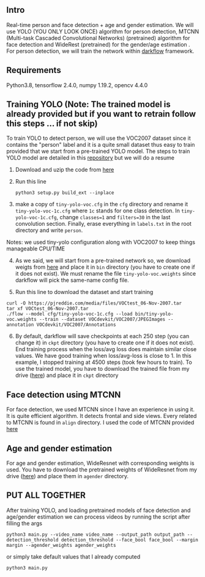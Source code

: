 ## Intro

Real-time person and face detection + age and gender estimation. We will use YOLO (YOU ONLY LOOK ONCE) algorithm for person detection, MTCNN (Multi-task Cascaded Convolutional Networks) (pretrained) algorithm for face detection and WideRest (pretrained) for the gender/age estimation .
For person detection, we will train the network within [darkflow](https://github.com/thtrieu/darkflow) framework.



## Requirements

Python3.8, tensorflow 2.4.0, numpy 1.19.2, opencv 4.4.0


## Training YOLO (Note: The trained model is already provided but if you want to retrain follow this steps ... if not skip)
To train YOLO to detect person, we will use the VOC2007 dataset since it contains the "person" label and it is a quite small dataset thus easy to train provided that we start from a pre-trained YOLO model. The steps to train YOLO model are detailed in this [repository](https://github.com/thtrieu/darkflow) but we will do a resume

1. Download and uzip the code from [here](https://github.com/thtrieu/darkflow)

2. Run this line
   ```
   python3 setup.py build_ext --inplace
   ```
3. make a copy of `tiny-yolo-voc.cfg` in the `cfg` directory and rename it `tiny-yolo-voc-1c.cfg` where `1c` stands for one class detection. In `tiny-yolo-voc-1c.cfg`, change `classes=1` and `filters=30` in the last convolution section. Finally, erase everything in `labels.txt` in the root directory and write `person`.

Notes: we used tiny-yolo configuration along with VOC2007 to keep things manageable CPU/TIME

4. As we said, we will start from a pre-trained network so, we download weigts from [here](https://pjreddie.com/darknet/yolov2/) and place it in `bin` directory (you have to create one if it does not exist). We must rename the file `tiny-yolo-voc.weights` since darkflow will pick the same-name config file.

5. Run this line to download the dataset and start training
```
curl -O https://pjreddie.com/media/files/VOCtest_06-Nov-2007.tar
tar xf VOCtest_06-Nov-2007.tar
./flow --model cfg/tiny-yolo-voc-1c.cfg --load bin/tiny-yolo-voc.weights --train --dataset VOCdevkit/VOC2007/JPEGImages --annotation VOCdevkit/VOC2007/Annotations 
```

6. By default, darkflow will save checkpoints at each 250 step (you can change it) in `ckpt` directory (you have to create one if it does not exist). End training process when the loss/avg loss does maintain similar close values. We have good training when loss/avg-loss is close to 1. In this example, I stopped training at 4500 steps (took few hours to train). 
To use the trained model, you have to download the trained file from my drive ([here](https://drive.google.com/file/d/17ZILb6RwRSdfTpt9zoTmH9mvsx5u8jls/view?usp=sharing)) and place it in `ckpt` directory


## Face detection using MTCNN
For face detection, we used MTCNN since I have an experience in using it. It is quite efficient algorithm. It detects frontal and side views. Every related to MTCNN is found in `align` directory. I used the code of MTCNN provided [here](https://github.com/Linzaer/Face-Track-Detect-Extract)


## Age and gender estimation
For age and gender estimation, WideResnet with corresponding weights is used. You have to download the pretrained weights of WideResnet from my drive ([here](https://drive.google.com/file/d/10ZRgOYNxIR3qcXmFQo09A6z-oOOKmkJ3/view?usp=sharing)) and place them in `agender` directory. 


## PUT ALL TOGETHER
After training YOLO, and loading pretrained models of face detection and age/gender estimation we can process videos by running the script after filling the args
```
python3 main.py --video_name video_name --output_path output_path --detection_threshold detection_threshold --face_bool face_bool --margin margin --agender_weights agender_weights
```
or simply take default values that I already computed

```
python3 main.py
```






